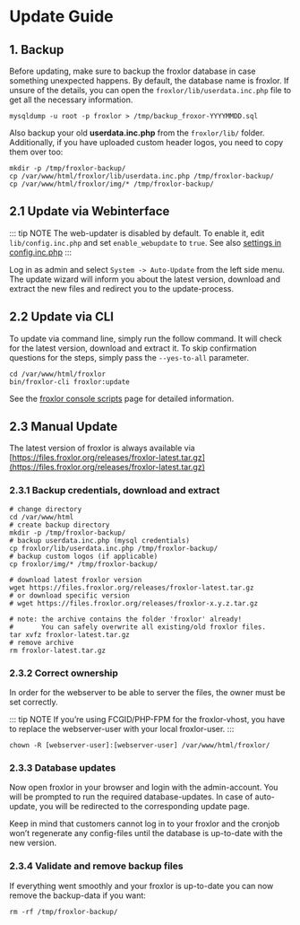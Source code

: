 # Update Guide

## 1. Backup

Before updating, make sure to backup the froxlor database in case something unexpected happens. By default, the database name is froxlor. If unsure of the details, you can open the `froxlor/lib/userdata.inc.php` file to get all the necessary information.

```shell
mysqldump -u root -p froxlor > /tmp/backup_froxor-YYYYMMDD.sql
```

Also backup your old **userdata.inc.php** from the `froxlor/lib/` folder. Additionally, if you have uploaded custom header logos, you need to copy them over too:

```shell
mkdir -p /tmp/froxlor-backup/
cp /var/www/html/froxlor/lib/userdata.inc.php /tmp/froxlor-backup/
cp /var/www/html/froxlor/img/* /tmp/froxlor-backup/
```


## 2.1 Update via Webinterface

::: tip NOTE
The web-updater is disabled by default. To enable it, edit `lib/config.inc.php` and set `enable_webupdate` to `true`. See also [settings in config.inc.php](../admin-guide/settings/#_3-settings-in-config-inc-php)
:::

Log in as admin and select `System -> Auto-Update` from the left side menu. The update wizard will inform you about the latest version, download and extract the new files and redirect you to the update-process.

## 2.2 Update via CLI

To update via command line, simply run the follow command. It will check for the latest version, download and extract it. To skip confirmation questions for the steps, simply pass the `--yes-to-all` parameter.

```shell
cd /var/www/html/froxlor
bin/froxlor-cli froxlor:update
```

See the [froxlor console scripts](../admin-guide/cli-scripts#update) page for detailed information.

## 2.3 Manual Update

The latest version of froxlor is always available via [https://files.froxlor.org/releases/froxlor-latest.tar.gz](https://files.froxlor.org/releases/froxlor-latest.tar.gz)

### 2.3.1 Backup credentials, download and extract

```shell
# change directory
cd /var/www/html
# create backup directory
mkdir -p /tmp/froxlor-backup/
# backup userdata.inc.php (mysql credentials)
cp froxlor/lib/userdata.inc.php /tmp/froxlor-backup/
# backup custom logos (if applicable)
cp froxlor/img/* /tmp/froxlor-backup/

# download latest froxlor version
wget https://files.froxlor.org/releases/froxlor-latest.tar.gz
# or download specific version
# wget https://files.froxlor.org/releases/froxlor-x.y.z.tar.gz

# note: the archive contains the folder 'froxlor' already! 
#       You can safely overwrite all existing/old froxlor files.
tar xvfz froxlor-latest.tar.gz
# remove archive
rm froxlor-latest.tar.gz
```

### 2.3.2 Correct ownership

In order for the webserver to be able to server the files, the owner must be set correctly. 

::: tip NOTE
If you’re using FCGID/PHP-FPM for the froxlor-vhost, you have to replace the webserver-user with your local froxlor-user.
:::

```shell
chown -R [webserver-user]:[webserver-user] /var/www/html/froxlor/
```

### 2.3.3 Database updates

Now open froxlor in your browser and login with the admin-account. You will be prompted to run the required database-updates. In case of auto-update, you will be redirected to the corresponding update page.

Keep in mind that customers cannot log in to your froxlor and the cronjob won’t regenerate any config-files until the database is up-to-date with the new version.

### 2.3.4 Validate and remove backup files

If everything went smoothly and your froxlor is up-to-date you can now remove the backup-data if you want:

```shell
rm -rf /tmp/froxlor-backup/
```
